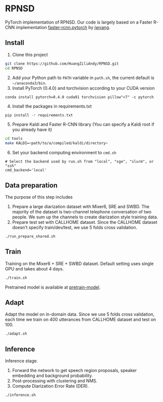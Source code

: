 # RPNSD
PyTorch implementation of RPNSD. Our code is largely based on a Faster R-CNN implementation [faster-rcnn.pytorch](https://github.com/jwyang/faster-rcnn.pytorch) by [jwyang](https://github.com/jwyang).

## Install
1. Clone this project
```bash
git clone https://github.com/HuangZiliAndy/RPNSD.git
cd RPNSD
```
2. Add your Python path to `PATH` variable in `path.sh`, the current default is `~/anaconda3/bin`.
3. Install PyTorch (0.4.0) and torchvision according to your CUDA version
```
conda install pytorch=0.4.0 cuda91 torchvision pillow"<7" -c pytorch
```
4. Install the packages in requirements.txt
```bash
pip install -r requirements.txt
```
5. Prepare Kaldi and Faster R-CNN library (You can specify a Kaldi root if you already have it)
```bash
cd tools
make KALDI=<path/to/a/compiled/kaldi/directory>
```
6. Set your backend computing environment to `cmd.sh`
```
# Select the backend used by run.sh from "local", "sge", "slurm", or "ssh"
cmd_backend='local'
```
## Data preparation
The purpose of this step includes
1. Prepare a large diarization dataset with Mixer6, SRE and SWBD. The majority of the dataset is two-channel telephone conversation of two people. We sum up the channels to create diarization style training data.
2. Prepare test set with CALLHOME dataset. Since the CALLHOME dataset doesn't specify train/dev/test, we use 5 folds cross validation.

```bash
./run_prepare_shared.sh
```

## Train
Training on the Mixer6 + SRE + SWBD dataset. Default setting uses single GPU and takes about 4 days.
```bash
./train.sh
```
Pretrained model is available at [pretrain-model](https://drive.google.com/file/d/1EYhTADveeeMlu2J3AqzkITcKXZhbNmUa/view?usp=sharing).

## Adapt
Adapt the model on in-domain data. Since we use 5 folds cross validation, each time we train on 400 utterances from CALLHOME dataset and test on 100.
```bash
./adapt.sh
```

## Inference
Inference stage. 
1. Forward the network to get speech region proposals, speaker embedding and background probability.
2. Post-processing with clustering and NMS.
3. Compute Diarization Error Rate (DER).
```bash
./inference.sh
```
